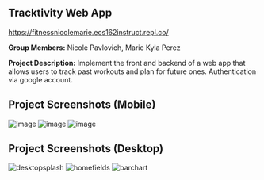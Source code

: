 ## Tracktivity Web App

https://fitnessnicolemarie.ecs162instruct.repl.co/

**Group Members:** Nicole Pavlovich, Marie Kyla Perez


**Project Description:** Implement the front and backend of a web app that allows users to track past workouts and plan for future ones. Authentication via google account.


## Project Screenshots (Mobile)

![image](https://user-images.githubusercontent.com/48871049/120085065-06616c80-c08a-11eb-842e-eb12951fff8a.png)
![image](https://user-images.githubusercontent.com/48871049/120085085-1a0cd300-c08a-11eb-9311-169503bf2619.png)
![image](https://user-images.githubusercontent.com/48871049/120085093-22fda480-c08a-11eb-883f-a068a9c2a130.png)



## Project Screenshots (Desktop)

![desktopsplash](https://user-images.githubusercontent.com/48871049/120084987-78858180-c089-11eb-9a17-10da76088cae.PNG)
![homefields](https://user-images.githubusercontent.com/48871049/120084989-7c190880-c089-11eb-80d1-1505066bfdf4.PNG)
![barchart](https://user-images.githubusercontent.com/48871049/120085120-4d4f6200-c08a-11eb-9a86-3da281eefbd7.PNG)
